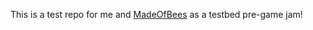 This is a test repo for me and [MadeOfBees](https://github.com/MadeOfBees) as a testbed pre-game jam!
